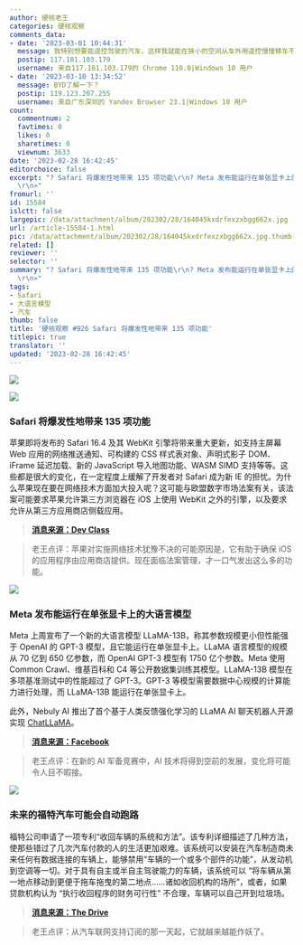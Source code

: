 ```yaml
---
author: 硬核老王
categories: 硬核观察
comments_data:
- date: '2023-03-01 10:44:31'
  message: 我特别想要能遥控驾驶的汽车，这样我就能在狭小的空间从车外用遥控慢慢移车不剐蹭了。
  postip: 117.181.103.179
  username: 来自117.181.103.179的 Chrome 110.0|Windows 10 用户
- date: '2023-03-10 13:34:52'
  message: BYD了解一下？
  postip: 119.123.207.255
  username: 来自广东深圳的 Yandex Browser 23.1|Windows 10 用户
count:
  commentnum: 2
  favtimes: 0
  likes: 0
  sharetimes: 0
  viewnum: 3633
date: '2023-02-28 16:42:45'
editorchoice: false
excerpt: "? Safari 将爆发性地带来 135 项功能\r\n? Meta 发布能运行在单张显卡上的大语言模型\r\n? 未来的福特汽车可能会自动跑路\r\n»
  \r\n»"
fromurl: ''
id: 15584
islctt: false
largepic: /data/attachment/album/202302/28/164045kxdrfexzxbgg662x.jpg
url: /article-15584-1.html
pic: /data/attachment/album/202302/28/164045kxdrfexzxbgg662x.jpg.thumb.jpg
related: []
reviewer: ''
selector: ''
summary: "? Safari 将爆发性地带来 135 项功能\r\n? Meta 发布能运行在单张显卡上的大语言模型\r\n? 未来的福特汽车可能会自动跑路\r\n»
  \r\n»"
tags:
- Safari
- 大语言模型
- 汽车
thumb: false
title: '硬核观察 #926 Safari 将爆发性地带来 135 项功能'
titlepic: true
translator: ''
updated: '2023-02-28 16:42:45'
---
```


![](/data/attachment/album/202302/28/164045kxdrfexzxbgg662x.jpg)


![](/data/attachment/album/202302/28/164054uhcbu33omruzbn11.jpg)


### Safari 将爆发性地带来 135 项功能


苹果即将发布的 Safari 16.4 及其 WebKit 引擎将带来重大更新，如支持主屏幕 Web 应用的网络推送通知、可构建的 CSS 样式表对象、声明式影子 DOM、iFrame 延迟加载、新的 JavaScript 导入地图功能、WASM SIMD 支持等等。这些都是很大的变化，在一定程度上缓解了开发者对 Safari 成为新 IE 的担忧。为什么苹果现在要在网络技术方面加大投入呢？这可能与欧盟数字市场法案有关，该法案可能要求苹果允许第三方浏览器在 iOS 上使用 WebKit 之外的引擎，以及要求允许从第三方应用商店侧载应用。



> 
> **[消息来源：Dev Class](https://devclass.com/2023/02/24/no-longer-the-new-ie-apples-safari-16-4-to-bring-135-features/)**
> 
> 
> 



> 
> 老王点评：苹果对实施网络技术犹豫不决的可能原因是，它有助于确保 iOS 的应用程序由应用商店提供。现在面临法案管理，才一口气发出这么多的功能。
> 
> 
> 


![](/data/attachment/album/202302/28/164112sqtggway670cjsom.jpg)


### Meta 发布能运行在单张显卡上的大语言模型


Meta 上周宣布了一个新的大语言模型 LLaMA-13B，称其参数规模更小但性能强于 OpenAI 的 GPT-3 模型，且它能运行在单张显卡上。LLaMA 语言模型的规模从 70 亿到 650 亿参数，而 OpenAI GPT-3 模型有 1750 亿个参数。Meta 使用 Common Crawl、维基百科和 C4 等公开数据集训练其模型。LLaMA-13B 模型在多项基准测试中的性能超过了 GPT-3。GPT-3 等模型需要数据中心规模的计算能力进行处理，而 LLaMA-13B 能运行在单张显卡上。


此外，Nebuly AI 推出了首个基于人类反馈强化学习的 LLaMA AI 聊天机器人开源实现 [ChatLLaMA](https://github.com/nebuly-ai/nebullvm/tree/main/apps/accelerate/chatllama)。



> 
> **[消息来源：Facebook](https://research.facebook.com/publications/llama-open-and-efficient-foundation-language-models/)**
> 
> 
> 



> 
> 老王点评：在新的 AI 军备竞赛中，AI 技术将得到空前的发展，变化将可能令人目不暇接。
> 
> 
> 


![](/data/attachment/album/202302/28/164131x1q7sh2x1xsp71eq.jpg)


### 未来的福特汽车可能会自动跑路


福特公司申请了一项专利“收回车辆的系统和方法”。该专利详细描述了几种方法，使那些错过了几次汽车付款的人的生活更加艰难。该系统可以安装在汽车制造商未来任何有数据连接的车辆上，能够禁用“车辆的一个或多个部件的功能”，从发动机到空调等一切。对于具有自主或半自主驾驶能力的车辆，该系统可以 “将车辆从第一地点移动到更便于拖车拖曳的第二地点……诸如收回机构的场所”，或者，如果贷款机构认为 “执行收回程序的财务可行性” 不合理，车辆可以自己开到垃圾场。



> 
> **[消息来源：The Drive](https://www.thedrive.com/news/future-fords-could-repossess-themselves-and-drive-away-if-you-miss-payments)**
> 
> 
> 



> 
> 老王点评：从汽车联网支持订阅的那一天起，它就越来越能作妖了。
> 
> 
>